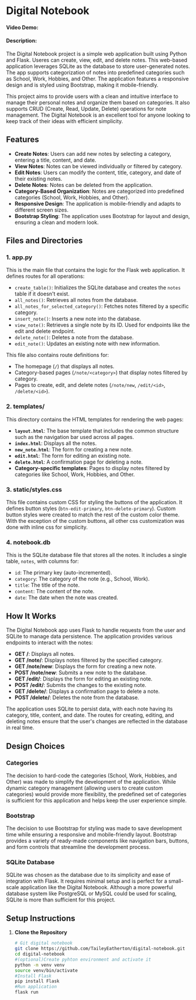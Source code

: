 # Digital Notebook
#### Video Demo:  <URL HERE>
#### Description:
The Digital Notebook project is a simple web application built using Python and Flask. Useres can create, view, edit, and delete notes. This web-based application leverages SQLite as the database to store user-generated notes. The app supports categorization of notes into predefined categories such as School, Work, Hobbies, and Other. The application features a responsive design and is styled using Bootstrap, making it mobile-friendly.

This project aims to provide users with a clean and intuitive interface to manage their personal notes and organize them based on categories. It also supports CRUD (Create, Read, Update, Delete) operations for note management. The Digital Notebook is an excellent tool for anyone looking to keep track of their ideas with efficient simplicity.

## Features
- **Create Notes**: Users can add new notes by selecting a category, entering a title, content, and date.
- **View Notes**: Notes can be viewed individually or filtered by category.
- **Edit Notes**: Users can modify the content, title, category, and date of their existing notes.
- **Delete Notes**: Notes can be deleted from the application.
- **Category-Based Organization**: Notes are categorized into predefined categories (School, Work, Hobbies, and Other).
- **Responsive Design**: The application is mobile-friendly and adapts to different screen sizes.
- **Bootstrap Styling**: The application uses Bootstrap for layout and design, ensuring a clean and modern look.

## Files and Directories

### 1. **app.py**
This is the main file that contains the logic for the Flask web application. It defines routes for all operations:
- `create_table()`: Initializes the SQLite database and creates the `notes` table if it doesn't exist.
- `all_notes()`: Retrieves all notes from the database.
- `all_notes_for_selected_category()`: Fetches notes filtered by a specific category.
- `insert_note()`: Inserts a new note into the database.
- `view_note()`: Retrieves a single note by its ID. Used for endpoints like the edit and delete endpoint.
- `delete_note()`: Deletes a note from the database.
- `edit_note()`: Updates an existing note with new information.

This file also contains route definitions for:
- The homepage (`/`) that displays all notes.
- Category-based pages (`/note/<category>`) that display notes filtered by category.
- Pages to create, edit, and delete notes (`/note/new`, `/edit/<id>`, `/delete/<id>`).

### 2. **templates/**
This directory contains the HTML templates for rendering the web pages:
- **`layout.html`**: The base template that includes the common structure such as the navigation bar used across all pages.
- **`index.html`**: Displays all the notes.
- **`new_note.html`**: The form for creating a new note.
- **`edit.html`**: The form for editing an existing note.
- **`delete.html`**: A confirmation page for deleting a note.
- **Category-specific templates**: Pages to display notes filtered by categories like School, Work, Hobbies, and Other.

### 3. **static/styles.css**
This file contains custom CSS for styling the buttons of the application. It defines button styles (`btn-edit-primary`, `btn-delete-primary`). Custom button styles were created to match the rest of the custom color theme. With the exception of the custom buttons, all other css customization was done with inline css for simplicity.

### 4. **notebook.db**
This is the SQLite database file that stores all the notes. It includes a single table, `notes`, with columns for:
- `id`: The primary key (auto-incremented).
- `category`: The category of the note (e.g., School, Work).
- `title`: The title of the note.
- `content`: The content of the note.
- `date`: The date when the note was created.

## How It Works

The Digital Notebook app uses Flask to handle requests from the user and SQLite to manage data persistence. The application provides various endpoints to interact with the notes:
- **GET /**: Displays all notes.
- **GET /note/<category>**: Displays notes filtered by the specified category.
- **GET /note/new**: Displays the form for creating a new note.
- **POST /note/new**: Submits a new note to the database.
- **GET /edit/<id>**: Displays the form for editing an existing note.
- **POST /edit/<id>**: Submits the changes to the existing note.
- **GET /delete/<id>**: Displays a confirmation page to delete a note.
- **POST /delete/<id>**: Deletes the note from the database.

The application uses SQLite to persist data, with each note having its category, title, content, and date. The routes for creating, editing, and deleting notes ensure that the user's changes are reflected in the database in real time.

## Design Choices

### Categories
The decision to hard-code the categories (School, Work, Hobbies, and Other) was made to simplify the development of the application. While dynamic category management (allowing users to create custom categories) would provide more flexibility, the predefined set of categories is sufficient for this application and helps keep the user experience simple.

### Bootstrap
The decision to use Bootstrap for styling was made to save development time while ensuring a responsive and mobile-friendly layout. Bootstrap provides a variety of ready-made components like navigation bars, buttons, and form controls that streamline the development process.

### SQLite Database
SQLite was chosen as the database due to its simplicity and ease of integration with Flask. It requires minimal setup and is perfect for a small-scale application like the Digital Notebook. Although a more powerful database system like PostgreSQL or MySQL could be used for scaling, SQLite is more than sufficient for this project.

## Setup Instructions

1. **Clone the Repository**
   ```bash
   # Git digital notebook
   git clone https://github.com/TaileyEatherton/digital-notebook.git
   cd digital-notebook
   #(optional)Create pyhton environment and activate it
   python -m venv venv
   source venv/bin/activate
   #Install Flask
   pip install Flask
   #Run application
   flask run
   

